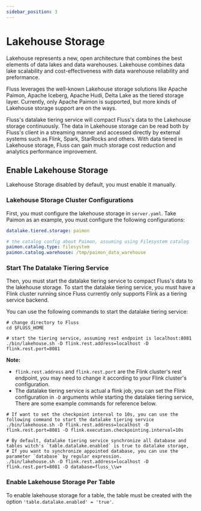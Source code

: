 ```yaml
---
sidebar_position: 3
---
```


# Lakehouse Storage

Lakehouse represents a new, open architecture that combines the best elements of data lakes and data warehouses.
Lakehouse combines data lake scalability and cost-effectiveness with data warehouse reliability and preformance.

Fluss leverages the well-known Lakehouse storage solutions like Apache Paimon, Apache Iceberg, Apache Hudi, Delta Lake as
the tiered storage layer. Currently, only Apache Paimon is supported, but more kinds of Lakehouse storage support are on the ways.

Fluss's datalake tiering service will compact Fluss's data to the Lakehouse storage continuously. The data in Lakehouse storage can be read both by Fluss's client in a streaming manner and accessed directly
by external systems such as Flink, Spark, StarRocks and others. With data tiered in Lakehouse storage, Fluss
can gain much storage cost reduction and analytics performance improvement.


## Enable Lakehouse Storage

Lakehouse Storage disabled by default, you must enable it manually.

### Lakehouse Storage Cluster Configurations
First, you must configure the lakehouse storage in `server.yaml`. Take Paimon
as an example, you must configure the following configurations:
```yaml
datalake.tiered.storage: paimon

# the catalog config about Paimon, assuming using Filesystem catalog
paimon.catalog.type: filesystem
paimon.catalog.warehouse: /tmp/paimon_data_warehouse
```

### Start The Datalake Tiering Service
Then, you must start the datalake tiering service to compact Fluss's data to the lakehouse storage.
To start the datalake tiering service, you must have a Flink cluster running since Fluss currently only supports Flink as a tiering service backend.

You can use the following commands to start the datalake tiering service:
```shell
# change directory to Fluss 
cd $FLUSS_HOME

# start the tiering service, assuming rest endpoint is localhost:8081
./bin/lakehouse.sh -D flink.rest.address=localhost -D flink.rest.port=8081 
```

**Note:**
- `flink.rest.address` and `flink.rest.port` are the Flink cluster's rest endpoint, you may need to change it according to your Flink cluster's configuration.
- The datalake tiering service is actual a flink job, you can set the Flink configuration in `-D` arguments while starting the datalake tiering service, There are some example commands for reference below.
```shell
# If want to set the checkpoint interval to 10s, you can use the following command to start the datalake tiering service
./bin/lakehouse.sh -D flink.rest.address=localhost -D flink.rest.port=8081 -D flink.execution.checkpointing.interval=10s

# By default, datalake tiering service synchronize all database and tables witch's `table.datalake.enabled` is true to datalake storage,
# If you want to synchronize appointed database, you can use the parameter `database` by regular expression.
./bin/lakehouse.sh -D flink.rest.address=localhost -D flink.rest.port=8081 -D database=fluss_\\w+
```

### Enable Lakehouse Storage Per Table
To enable lakehouse storage for a table, the table must be created with the option `'table.datalake.enabled' = 'true'`.